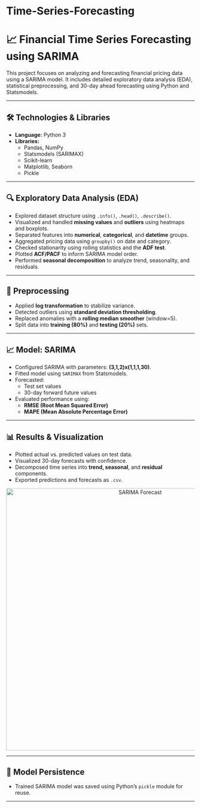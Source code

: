 # Time-Series-Forecasting
# 📈 Financial Time Series Forecasting using SARIMA

This project focuses on analyzing and forecasting financial pricing data using a SARIMA model. It includes detailed exploratory data analysis (EDA), statistical preprocessing, and 30-day ahead forecasting using Python and Statsmodels.

---

## 🛠️ Technologies & Libraries

- **Language:** Python 3
- **Libraries:** 
  - Pandas, NumPy
  - Statsmodels (SARIMAX)
  - Scikit-learn
  - Matplotlib, Seaborn
  - Pickle

---

## 🔍 Exploratory Data Analysis (EDA)

- Explored dataset structure using `.info()`, `.head()`, `.describe()`.
- Visualized and handled **missing values** and **outliers** using heatmaps and boxplots.
- Separated features into **numerical**, **categorical**, and **datetime** groups.
- Aggregated pricing data using `groupby()` on date and category.
- Checked stationarity using rolling statistics and the **ADF test**.
- Plotted **ACF/PACF** to inform SARIMA model order.
- Performed **seasonal decomposition** to analyze trend, seasonality, and residuals.

---

## 🔁 Preprocessing

- Applied **log transformation** to stabilize variance.
- Detected outliers using **standard deviation thresholding**.
- Replaced anomalies with a **rolling median smoother** (window=5).
- Split data into **training (80%)** and **testing (20%)** sets.

---

## 📈 Model: SARIMA

- Configured SARIMA with parameters: **(3,1,2)x(1,1,1,30)**.
- Fitted model using `SARIMAX` from Statsmodels.
- Forecasted:
  - Test set values
  - 30-day forward future values
- Evaluated performance using:
  - **RMSE (Root Mean Squared Error)**
  - **MAPE (Mean Absolute Percentage Error)**

---

## 📊 Results & Visualization

- Plotted actual vs. predicted values on test data.
- Visualized 30-day forecasts with confidence.
- Decomposed time series into **trend, seasonal**, and **residual** components.
- Exported predictions and forecasts as `.csv`.

<p align="center">
  <img src="images/forecast_plot.png" alt="SARIMA Forecast" width="700">
</p>

---

## 💾 Model Persistence

- Trained SARIMA model was saved using Python’s `pickle` module for reuse.

---


